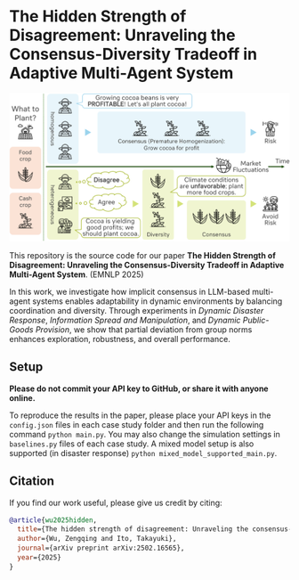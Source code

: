# The Hidden Strength of Disagreement: Unraveling the Consensus-Diversity Tradeoff in Adaptive Multi-Agent System

![Workflow](https://github.com/wuzengqing001225/ConsensusDiversityTradeoffMAS/blob/main/IMG/illustration.png?raw=true)

This repository is the source code for our paper **The Hidden Strength of Disagreement: Unraveling the Consensus-Diversity Tradeoff in Adaptive Multi-Agent System**. (EMNLP 2025)

In this work, we investigate how implicit consensus in LLM-based multi-agent systems enables adaptability in dynamic environments by balancing coordination and diversity. Through experiments in *Dynamic Disaster Response*, *Information Spread and Manipulation*, and *Dynamic Public-Goods Provision*, we show that partial deviation from group norms enhances exploration, robustness, and overall performance.

## Setup

**Please do not commit your API key to GitHub, or share it with anyone online.**

To reproduce the results in the paper, please place your API keys in the ```config.json``` files in each case study folder and then run the following command ```python main.py```. You may also change the simulation settings in ```baselines.py``` files of each case study. A mixed model setup is also supported (in disaster response) ```python mixed_model_supported_main.py```.

## Citation

If you find our work useful, please give us credit by citing:

```bibtex
@article{wu2025hidden,
  title={The hidden strength of disagreement: Unraveling the consensus-diversity tradeoff in adaptive multi-agent systems},
  author={Wu, Zengqing and Ito, Takayuki},
  journal={arXiv preprint arXiv:2502.16565},
  year={2025}
}
```

